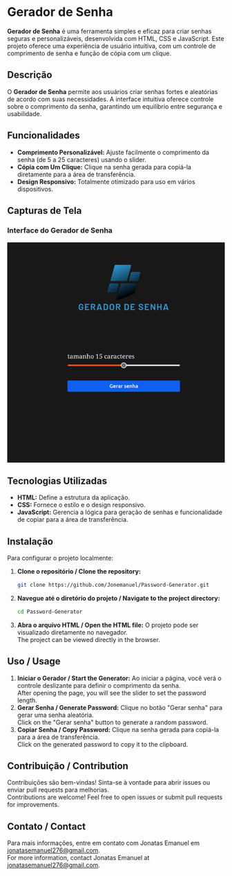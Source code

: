 # Gerador de Senha

**Gerador de Senha** é uma ferramenta simples e eficaz para criar senhas seguras e personalizáveis, desenvolvida com HTML, CSS e JavaScript. Este projeto oferece uma experiência de usuário intuitiva, com um controle de comprimento de senha e função de cópia com um clique.

## Descrição

O **Gerador de Senha** permite aos usuários criar senhas fortes e aleatórias de acordo com suas necessidades. A interface intuitiva oferece controle sobre o comprimento da senha, garantindo um equilíbrio entre segurança e usabilidade.

## Funcionalidades

- **Comprimento Personalizável:** Ajuste facilmente o comprimento da senha (de 5 a 25 caracteres) usando o slider.  
- **Cópia com Um Clique:** Clique na senha gerada para copiá-la diretamente para a área de transferência.  
- **Design Responsivo:** Totalmente otimizado para uso em vários dispositivos.  

## Capturas de Tela

### Interface do Gerador de Senha

<div style="display: flex; flex-direction: row;">
  <img src="https://github.com/Jonemanuel/Gerador-Senha/blob/main/readme/Captura%20de%20tela%20de%202024-11-19%2011-25-18.png?raw=true" alt="Screenshot do Gerador de Senha" width="800"/>
</div>

## Tecnologias Utilizadas

- **HTML:** Define a estrutura da aplicação.  
- **CSS:** Fornece o estilo e o design responsivo.  
- **JavaScript:** Gerencia a lógica para geração de senhas e funcionalidade de copiar para a área de transferência.  

## Instalação

Para configurar o projeto localmente:

1. **Clone o repositório / Clone the repository:**
    ```bash
    git clone https://github.com/Jonemanuel/Password-Generator.git
    ```
2. **Navegue até o diretório do projeto / Navigate to the project directory:**
    ```bash
    cd Password-Generator
    ```
3. **Abra o arquivo HTML / Open the HTML file:**
    O projeto pode ser visualizado diretamente no navegador.  
    The project can be viewed directly in the browser.

## Uso / Usage

1. **Iniciar o Gerador / Start the Generator:** Ao iniciar a página, você verá o controle deslizante para definir o comprimento da senha.  
   After opening the page, you will see the slider to set the password length.
2. **Gerar Senha / Generate Password:** Clique no botão "Gerar senha" para gerar uma senha aleatória.  
   Click on the "Gerar senha" button to generate a random password.
3. **Copiar Senha / Copy Password:** Clique na senha gerada para copiá-la para a área de transferência.  
   Click on the generated password to copy it to the clipboard.

## Contribuição / Contribution

Contribuições são bem-vindas! Sinta-se à vontade para abrir issues ou enviar pull requests para melhorias.  
Contributions are welcome! Feel free to open issues or submit pull requests for improvements.

## Contato / Contact

Para mais informações, entre em contato com Jonatas Emanuel em [jonatasemanuel276@gmail.com](mailto:jonatasemanuel276@gmail.com).  
For more information, contact Jonatas Emanuel at [jonatasemanuel276@gmail.com](mailto:jonatasemanuel276@gmail.com).
